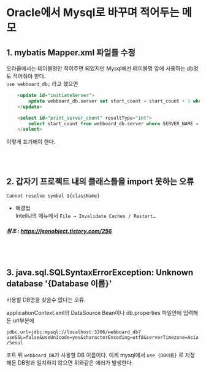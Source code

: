 # Oracle에서 Mysql로 바꾸며 적어두는 메모

## 1. mybatis Mapper.xml 파일들 수정

오라클에서는 테이블명만 적어주면 되었지만
Mysql에선 테이블명 앞에 사용하는 db명도 적어줘야 한다.  
`use webboard_db;` 라고 했으면

```sql
	<update id="initiateServer">
		update webboard_db.server set start_count = start_count + 1 where SERVER_NAME = 'simple'
	</update>

	<select id="print_server_count" resultType="int">
		select start_count from webboard_db.server where SERVER_NAME = 'simple'
	</select>
```
이렇게 표기해야 한다.

<br>
<br>

## 2. 갑자기 프로젝트 내의 클래스들을 import 못하는 오류
 `Cannot resolve symbol ${className}`  
 - 해결법  
 IntelliJ의 메뉴에서 `File → Invalidate Caches / Restart…`
 ##### 참조 : https://jsonobject.tistory.com/256

<br>
<br>

## 3. java.sql.SQLSyntaxErrorException: Unknown database '{Database 이름}'
사용할 DB명을 찾을수 없다는 오류.

applicationContext.xml의 DataSource Bean이나 db.properties 파일안에 입력해둔 url부분에 

`jdbc.url=jdbc:mysql://localhost:3306/webboard_db?useSSL=false&useUnicode=yes&characterEncoding=utf8&serverTimezone=Asia/Seoul`

포트 뒤 `webboard_DB`가 사용할 DB 이름이다.
이게 mysql에서 `use {DB이름}` 로 지정해둔 DB명과 일치하지 않으면 위와같은 에러가 발생한다.